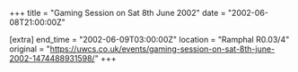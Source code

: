 +++
title = "Gaming Session on Sat 8th June 2002"
date = "2002-06-08T21:00:00Z"

[extra]
end_time = "2002-06-09T03:00:00Z"
location = "Ramphal R0.03/4"
original = "https://uwcs.co.uk/events/gaming-session-on-sat-8th-june-2002-1474488931598/"
+++



